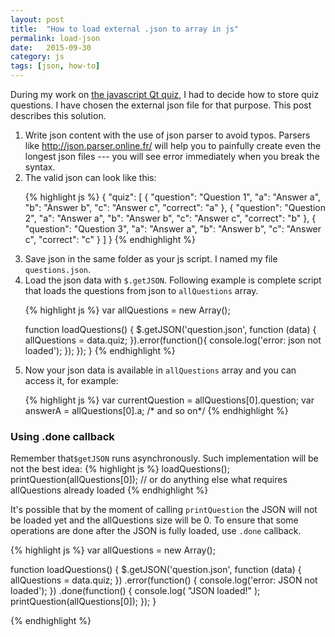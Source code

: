 ```yaml
---
layout: post
title:  "How to load external .json to array in js"
permalink: load-json
date:   2015-09-30
category: js
tags: [json, how-to]
---
```

During my work on <a href="http://katecpp.github.io/qt-exam-preparations/">the javascript Qt quiz</a>, I had to decide how to store quiz questions. I have chosen the external json file for that purpose. This post describes this solution.
<ol>
	<li>Write json content with the use of json parser to avoid typos. Parsers like <a href="http://json.parser.online.fr/">http://json.parser.online.fr/</a> will help you to painfully create even the longest json files --- you will see error immediately when you break the syntax.</li>
	<li>The valid json can look like this:

{% highlight js %}
 {
     "quiz": 
     [
         {
             "question": "Question 1",
             "a": "Answer a",
             "b": "Answer b",
             "c": "Answer c",
             "correct": "a"
         },
         {
             "question": "Question 2",
             "a": "Answer a",
             "b": "Answer b",
             "c": "Answer c",
             "correct": "b"
         },
         {
             "question": "Question 3",
             "a": "Answer a",
             "b": "Answer b",
             "c": "Answer c",
             "correct": "c"
         }
     ]
 }
{% endhighlight %}

</li>
	<li>Save json in the same folder as your js script. I named my file <code>questions.json</code>.</li>
	<li>Load the json data with <code>$.getJSON</code>. Following example is complete script that loads the questions from json to <code>allQuestions</code> array.

{% highlight js %}
var allQuestions = new Array();
    
function loadQuestions() {
    $.getJSON('question.json', function (data) {
        allQuestions = data.quiz;
    }).error(function(){
            console.log('error: json not loaded');
        });
    });
}
{% endhighlight %}

</li>
<li>Now your json data is available in <code>allQuestions</code> array and you can access it, for example:<br>

{% highlight js %}
var currentQuestion = allQuestions[0].question;
var answerA         = allQuestions[0].a; 
/* and so on*/
{% endhighlight %}

</li>
</ol>


### Using .done callback
Remember that`$getJSON` runs asynchronously. Such implementation will be not the best idea:
{% highlight js %}
loadQuestions();
printQuestion(allQuestions[0]); 
// or do anything else what requires allQuestions already loaded
{% endhighlight %}

It's possible that by the moment of calling `printQuestion` the JSON will not be loaded yet and the allQuestions size will be 0. To ensure that some operations are done after the JSON is fully loaded, use `.done` callback.

{% highlight js %}
var allQuestions = new Array();
    
function loadQuestions() {
    $.getJSON('question.json', function (data) {
        allQuestions = data.quiz;
    })
    .error(function() {
        console.log('error: JSON not loaded'); 
    })
    .done(function() {
        console.log( "JSON loaded!" );
        printQuestion(allQuestions[0]); 
    });
}

{% endhighlight %}
